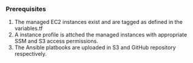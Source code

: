 ### Prerequisites

1. The managed EC2 instances exist and are tagged as defined in the variables.tf
2. A instance profile is attched the managed instances with appropriate SSM and S3 access permissions.
3. The Ansible platbooks are uploaded in S3 and GitHub repository respectively.